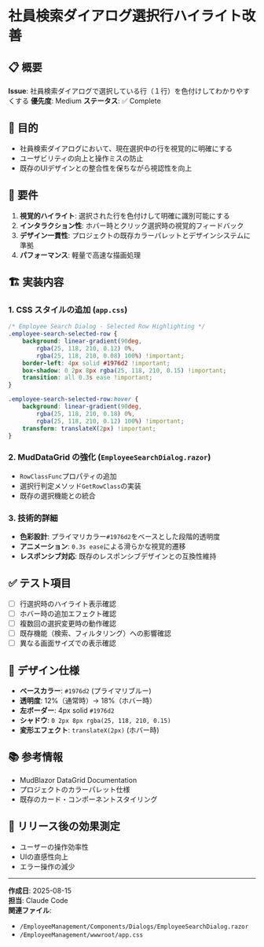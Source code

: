 # 社員検索ダイアログ選択行ハイライト改善

## 📋 概要
**Issue**: 社員検索ダイアログで選択している行（１行）を色付けしてわかりやすくする
**優先度**: Medium
**ステータス**: ✅ Complete

## 🎯 目的
- 社員検索ダイアログにおいて、現在選択中の行を視覚的に明確にする
- ユーザビリティの向上と操作ミスの防止
- 既存のUIデザインとの整合性を保ちながら視認性を向上

## 📝 要件
1. **視覚的ハイライト**: 選択された行を色付けして明確に識別可能にする
2. **インタラクション性**: ホバー時とクリック選択時の視覚的フィードバック
3. **デザイン一貫性**: プロジェクトの既存カラーパレットとデザインシステムに準拠
4. **パフォーマンス**: 軽量で高速な描画処理

## 🏗️ 実装内容

### 1. CSS スタイルの追加 (`app.css`)
```css
/* Employee Search Dialog - Selected Row Highlighting */
.employee-search-selected-row {
    background: linear-gradient(90deg, 
        rgba(25, 118, 210, 0.12) 0%, 
        rgba(25, 118, 210, 0.08) 100%) !important;
    border-left: 4px solid #1976d2 !important;
    box-shadow: 0 2px 8px rgba(25, 118, 210, 0.15) !important;
    transition: all 0.3s ease !important;
}

.employee-search-selected-row:hover {
    background: linear-gradient(90deg, 
        rgba(25, 118, 210, 0.18) 0%, 
        rgba(25, 118, 210, 0.12) 100%) !important;
    transform: translateX(2px) !important;
}
```

### 2. MudDataGrid の強化 (`EmployeeSearchDialog.razor`)
- `RowClassFunc`プロパティの追加
- 選択行判定メソッド`GetRowClass`の実装
- 既存の選択機能との統合

### 3. 技術的詳細
- **色彩設計**: プライマリカラー`#1976d2`をベースとした段階的透明度
- **アニメーション**: `0.3s ease`による滑らかな視覚的遷移
- **レスポンシブ対応**: 既存のレスポンシブデザインとの互換性維持

## ✅ テスト項目
- [ ] 行選択時のハイライト表示確認
- [ ] ホバー時の追加エフェクト確認
- [ ] 複数回の選択変更時の動作確認
- [ ] 既存機能（検索、フィルタリング）への影響確認
- [ ] 異なる画面サイズでの表示確認

## 🎨 デザイン仕様
- **ベースカラー**: `#1976d2` (プライマリブルー)
- **透明度**: 12%（通常時）→ 18%（ホバー時）
- **左ボーダー**: 4px solid `#1976d2`
- **シャドウ**: `0 2px 8px rgba(25, 118, 210, 0.15)`
- **変形エフェクト**: `translateX(2px)` (ホバー時)

## 📚 参考情報
- MudBlazor DataGrid Documentation
- プロジェクトのカラーパレット仕様
- 既存のカード・コンポーネントスタイリング

## 🚀 リリース後の効果測定
- ユーザーの操作効率性
- UIの直感性向上
- エラー操作の減少

---
**作成日**: 2025-08-15  
**担当**: Claude Code  
**関連ファイル**: 
- `/EmployeeManagement/Components/Dialogs/EmployeeSearchDialog.razor`
- `/EmployeeManagement/wwwroot/app.css`